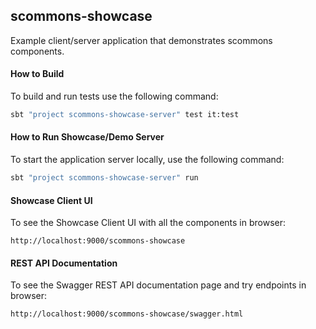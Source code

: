 ## scommons-showcase
Example client/server application that demonstrates scommons components.

#### How to Build

To build and run tests use the following command:
```bash
sbt "project scommons-showcase-server" test it:test
```

#### How to Run Showcase/Demo Server

To start the application server locally, use the following command:
```bash
sbt "project scommons-showcase-server" run
```

#### Showcase Client UI

To see the Showcase Client UI with all the components in browser:
```
http://localhost:9000/scommons-showcase
```

#### REST API Documentation

To see the Swagger REST API documentation page and try endpoints in browser:
```
http://localhost:9000/scommons-showcase/swagger.html
```
